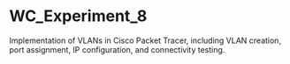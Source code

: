 # WC_Experiment_8
Implementation of VLANs in Cisco Packet Tracer, including VLAN creation, port assignment, IP configuration, and connectivity testing.
